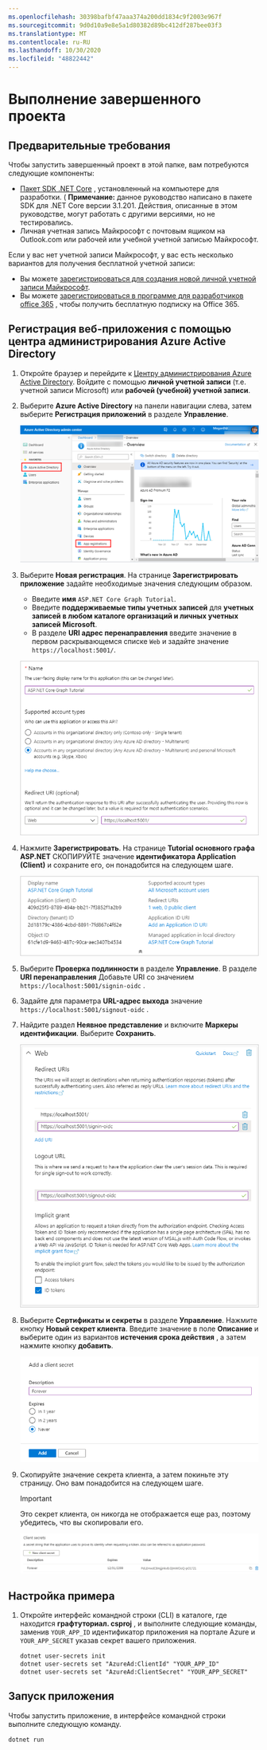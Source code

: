 ```yaml
---
ms.openlocfilehash: 30398bafbf47aaa374a200dd1834c9f2003e967f
ms.sourcegitcommit: 9d0d10a9e8e5a1d80382d89bc412df287bee03f3
ms.translationtype: MT
ms.contentlocale: ru-RU
ms.lasthandoff: 10/30/2020
ms.locfileid: "48822442"
---
```

# <a name="how-to-run-the-completed-project"></a>Выполнение завершенного проекта

## <a name="prerequisites"></a>Предварительные требования

Чтобы запустить завершенный проект в этой папке, вам потребуются следующие компоненты:

- [Пакет SDK .NET Core](https://dotnet.microsoft.com/download) , установленный на компьютере для разработки. ( **Примечание:** данное руководство написано в пакете SDK для .NET Core версии 3.1.201. Действия, описанные в этом руководстве, могут работать с другими версиями, но не тестировались.
- Личная учетная запись Майкрософт с почтовым ящиком на Outlook.com или рабочей или учебной учетной записью Майкрософт.

Если у вас нет учетной записи Майкрософт, у вас есть несколько вариантов для получения бесплатной учетной записи:

- Вы можете [зарегистрироваться для создания новой личной учетной записи Майкрософт](https://signup.live.com/signup?wa=wsignin1.0&rpsnv=12&ct=1454618383&rver=6.4.6456.0&wp=MBI_SSL_SHARED&wreply=https://mail.live.com/default.aspx&id=64855&cbcxt=mai&bk=1454618383&uiflavor=web&uaid=b213a65b4fdc484382b6622b3ecaa547&mkt=E-US&lc=1033&lic=1).
- Вы можете [зарегистрироваться в программе для разработчиков office 365](https://developer.microsoft.com/office/dev-program) , чтобы получить бесплатную подписку на Office 365.

## <a name="register-a-web-application-with-the-azure-active-directory-admin-center"></a>Регистрация веб-приложения с помощью центра администрирования Azure Active Directory

1. Откройте браузер и перейдите к [Центру администрирования Azure Active Directory](https://aad.portal.azure.com). Войдите с помощью **личной учетной записи** (т.е. учетной записи Microsoft) или **рабочей (учебной) учетной записи**.

1. Выберите **Azure Active Directory** на панели навигации слева, затем выберите **Регистрация приложений** в разделе **Управление**.

    ![Снимок экрана с регистрациями приложений ](../tutorial/images/aad-portal-app-registrations.png)

1. Выберите **Новая регистрация**. На странице **Зарегистрировать приложение** задайте необходимые значения следующим образом.

    - Введите **имя** `ASP.NET Core Graph Tutorial`.
    - Введите **поддерживаемые типы учетных записей** для **учетных записей в любом каталоге организаций и личных учетных записей Microsoft**.
    - В разделе **URI адрес перенаправления** введите значение в первом раскрывающемся списке `Web` и задайте значение `https://localhost:5001/`.

    ![Снимок страницы "регистрация приложения"](../tutorial/images/aad-register-an-app.png)

1. Нажмите **Зарегистрировать**. На странице **Tutorial основного графа ASP.NET** СКОПИРУЙТЕ значение **идентификатора Application (Client)** и сохраните его, он понадобится на следующем шаге.

    ![Снимок экрана с ИДЕНТИФИКАТОРом приложения для новой регистрации приложения](../tutorial/images/aad-application-id.png)

1. Выберите **Проверка подлинности** в разделе **Управление**. В разделе **URI перенаправления** Добавьте URI со значением `https://localhost:5001/signin-oidc` .

1. Задайте для параметра **URL-адрес выхода** значение `https://localhost:5001/signout-oidc` .

1. Найдите раздел **Неявное представление** и включите **Маркеры идентификации**. Выберите **Сохранить**.

    ![Снимок экрана параметров веб-платформы на портале Azure](../tutorial/images/aad-web-platform.png)

1. Выберите **Сертификаты и секреты** в разделе **Управление**. Нажмите кнопку **Новый секрет клиента**. Введите значение в поле **Описание** и выберите один из вариантов **истечения срока действия** , а затем нажмите кнопку **добавить**.

    ![Снимок экрана: диалоговое окно добавления секрета клиента](../tutorial/images/aad-new-client-secret.png)

1. Скопируйте значение секрета клиента, а затем покиньте эту страницу. Оно вам понадобится на следующем шаге.

    > [!IMPORTANT]
    > Это секрет клиента, он никогда не отображается еще раз, поэтому убедитесь, что вы скопировали его.

    ![Снимок экрана с недавно добавленным секретом клиента](../tutorial/images/aad-copy-client-secret.png)

## <a name="configure-the-sample"></a>Настройка примера

1. Откройте интерфейс командной строки (CLI) в каталоге, где находится **графтуториал. csproj** , и выполните следующие команды, заменив `YOUR_APP_ID` идентификатор приложения на портале Azure и `YOUR_APP_SECRET` указав секрет вашего приложения.

    ```Shell
    dotnet user-secrets init
    dotnet user-secrets set "AzureAd:ClientId" "YOUR_APP_ID"
    dotnet user-secrets set "AzureAd:ClientSecret" "YOUR_APP_SECRET"
    ```

## <a name="run-the-sample"></a>Запуск приложения

Чтобы запустить приложение, в интерфейсе командной строки выполните следующую команду.

```Shell
dotnet run
```
